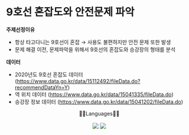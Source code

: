 # 9호선 혼잡도와 안전문제 파악

__주제선정이유__
- 항상 타고다니는 9호선이 혼잡 → 사용도 불편하지만 안전 문제 또한 발생
- 문제 해결 이전, 문제파악을 위해서 9호선의 혼잡도와 승강장의 형태를 분석

__데이터__
- 2020년도 9호선 혼잡도 데이터 (https://www.data.go.kr/data/15112492/fileData.do?recommendDataYn=Y)
- 역 위치 데이터 (https://www.data.go.kr/data/15041335/fileData.do)
- 승강장 정보 데이터 (https://www.data.go.kr/data/15041202/fileData.do)


<div align='center'>
  <div>🧑‍💻Languages🧑‍💻</div>
  <br/>
  <img src="https://img.shields.io/badge/Python-3776AB?style=flat&logo=Python&logoColor=white"/>
  <img src="https://img.shields.io/badge/Streamlit-FF4B4B?style=flat&logo=Streamlit&logoColor=white"/>
</div>
